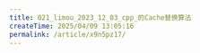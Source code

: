 ```yaml
---
title: 021_limou_2023_12_03_cpp_的Cache替换算法
createTime: 2025/04/09 13:05:16
permalink: /article/x9n5pz17/
---
```


